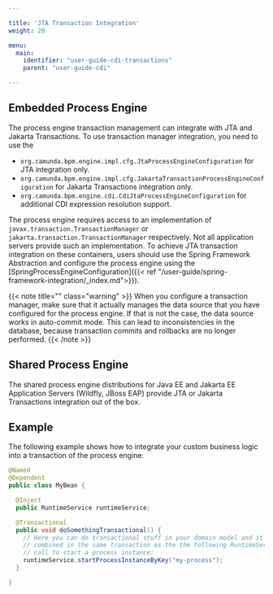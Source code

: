 ```yaml
---

title: 'JTA Transaction Integration'
weight: 20

menu:
  main:
    identifier: "user-guide-cdi-transactions"
    parent: "user-guide-cdi"

---
```


## Embedded Process Engine

The process engine transaction management can integrate with JTA and Jakarta Transactions. 
To use transaction manager integration, you need to use the

* `org.camunda.bpm.engine.impl.cfg.JtaProcessEngineConfiguration` for JTA integration only.
* `org.camunda.bpm.engine.impl.cfg.JakartaTransactionProcessEngineConfiguration` for Jakarta Transactions integration only.
* `org.camunda.bpm.engine.cdi.CdiJtaProcessEngineConfiguration` for additional CDI expression resolution support.
  
The process engine requires access to an implementation of `javax.transaction.TransactionManager` or `jakarta.transaction.TransactionManager` respectively.
Not all application servers provide such an implementation.
To achieve JTA transaction integration on these containers, users should use the Spring Framework Abstraction and configure the process engine using the 
[SpringProcessEngineConfiguration]({{< ref "/user-guide/spring-framework-integration/_index.md">}}).
  
{{< note title="" class="warning" >}}
  When you configure a transaction manager, make sure that it actually manages the data source that
  you have configured for the process engine. If that is not the case, the data source works in auto-commit mode. 
  This can lead to inconsistencies in the database, because transaction commits and rollbacks are no longer performed.
{{< /note >}}

## Shared Process Engine

The shared process engine distributions for Java EE and Jakarta EE Application Servers (Wildfly, JBoss EAP)
provide JTA or Jakarta Transactions integration out of the box.

## Example

The following example shows how to integrate your custom business logic into a transaction of the process engine:

```java
@Named
@Dependent
public class MyBean {

  @Inject
  public RuntimeService runtimeService;

  @Transactional
  public void doSomethingTransactional() {
    // Here you can do transactional stuff in your domain model and it will be 
    // combined in the same transaction as the the following RuntimeService API 
    // call to start a process instance:
    runtimeService.startProcessInstanceByKey("my-process");
  }

}
```
